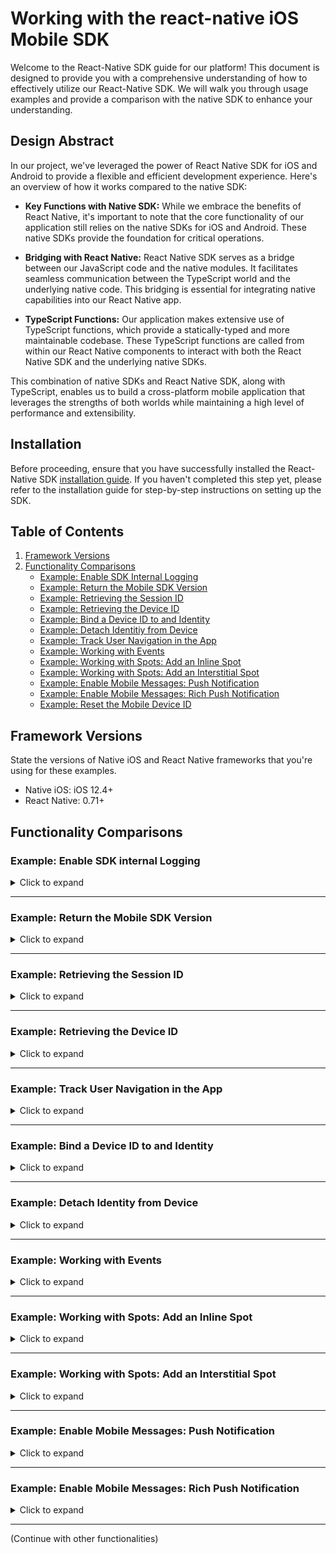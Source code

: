 # Working with the react-native iOS Mobile SDK

Welcome to the React-Native SDK guide for our platform! This document is designed to provide you with a comprehensive understanding of how to effectively utilize our React-Native SDK. We will walk you through usage examples and provide a comparison with the native SDK to enhance your understanding.

## Design Abstract
In our project, we've leveraged the power of React Native SDK for iOS and Android to provide a flexible and efficient development experience. Here's an overview of how it works compared to the native SDK:

 - **Key Functions with Native SDK:** 
While we embrace the benefits of React Native, it's important to note that the core functionality of our application still relies on the native SDKs for iOS and Android. These native SDKs provide the foundation for critical operations.

 - **Bridging with React Native:** 
React Native SDK serves as a bridge between our JavaScript code and the native modules. It facilitates seamless communication between the TypeScript world and the underlying native code. This bridging is essential for integrating native capabilities into our React Native app.

 - **TypeScript Functions:**
Our application makes extensive use of TypeScript functions, which provide a statically-typed and more maintainable codebase. These TypeScript functions are called from within our React Native components to interact with both the React Native SDK and the underlying native SDKs.

This combination of native SDKs and React Native SDK, along with TypeScript, enables us to build a cross-platform mobile application that leverages the strengths of both worlds while maintaining a high level of performance and extensibility.

## Installation

Before proceeding, ensure that you have successfully installed the React-Native SDK [installation guide](./sdk/latest/). If you haven't completed this step yet, please refer to the installation guide for step-by-step instructions on setting up the SDK.


## Table of Contents
<a name="back-to-top"></a>
1. [Framework Versions](#framework-versions)
2. [Functionality Comparisons](#functionality-comparisons)
    - [Example: Enable SDK Internal Logging](#expand-enable-sdk-internal-logging)
    - [Example: Return the Mobile SDK Version](#expand-return-the-mobile-sdk-version)
    - [Example: Retrieving the Session ID](#expand-return-session-id)
    - [Example: Retrieving the Device ID](#expand-return-device-id)
    - [Example: Bind a Device ID to and Identity](#expand-bind-a-device-id-to-and-identity)
    - [Example: Detach Identitiy from Device](#expand-detach-identitiy-from-device)
    - [Example: Track User Navigation in the App](#expand-track-user-navigation-in-the-app)
    - [Example: Working with Events](#expand-working-with-events)
    - [Example: Working with Spots: Add an Inline Spot](#expand-working-with-spots-inline)
    - [Example: Working with Spots: Add an Interstitial Spot](#enable-mobile-messages-push-notification)
    - [Example: Enable Mobile Messages: Push Notification](#enable-mobile-messages-push-notification)
    - [Example: Enable Mobile Messages: Rich Push Notification](#enable-mobile-messages-rich-push-notification)
    - [Example: Reset the Mobile Device ID](#expand-reset-the-mobile-device-id)


## Framework Versions

State the versions of Native iOS and React Native frameworks that you're using for these examples.

- Native iOS: iOS 12.4+
- React Native: 0.71+

## Functionality Comparisons

### Example: Enable SDK internal Logging
<a name="expand-enable-sdk-internal-logging"></a>
<details><summary>Click to expand</summary>
<a name="expand-enable-sdk-internal-logging"></a>
This example illustrates how to set up SAS Collector and Logger in a Native iOS application. **Note: The setup for Native iOS and React Native iOS projects is the same for this functionality.** You will need to modify your `AppDelegate.h` and `AppDelegate.m` files.

#### Step 1: Update AppDelegate.h

In your `AppDelegate.h` file, you need to import the SASCollector header. 

```objective-c
// AppDelegate.h

// ... Your existing import statements
#import <UIKit/UIKit.h>

// NEWLY ADDED: Import SASCollector
#import <SASCollector/SASCollector.h>

// ... Rest of the file
```

#### Step 2: Update AppDelegate.m

In your `AppDelegate.m` file, you will need to import two headers: `SASCollector.h` and `SASLogger.h`.

```objective-c
// AppDelegate.mm

// ... Your existing import statements
#import <UIKit/UIKit.h>

// NEWLY ADDED: Import SASCollector and SASLogger
#import <SASCollector/SASCollector.h>
#import <SASCollector/SASLogger.h>

// ... Rest of the file
```

#### Step 3: Modify didFinishLaunchingWithOptions Method

Locate the `didFinishLaunchingWithOptions:` method in your `AppDelegate.m` and add the following line to set the SAS Logger level.

```objective-c
- (BOOL)application:(UIApplication *)application didFinishLaunchingWithOptions:(NSDictionary *)launchOptions {
    // ... Existing code

    // NEWLY ADDED: Set SAS Logger level
    [SASLogger setLevel:SASLoggerLevelError];

    // ... Existing code
    return YES;
}
```

[Back to Top](#back-to-top)
</details>



---

### Example: Return the Mobile SDK Version
<a name="expand-return-the-mobile-sdk-version"></a>
<details><summary>Click to expand</summary>

This example provides guidance on how to obtain the SDK version in both native iOS using Objective-C and React Native iOS using TypeScript.

## Native iOS Objective-C

To retrieve the SDK version in native iOS using Objective-C, you can use the following method:

```objective-c
// Objective-C
+(NSString*)sdkVersion;
```

## React Native iOS TypeScript

To retrieve the SDK version in React Native using TypeScript, follow these steps:

1. Import the required modules and functions:

   ```typescript
   import React, { useState, useEffect } from 'react';
   import { View, Text, Platform } from 'react-native';
   import { getSdkVersion } from 'mobile-sdk-react-native';
   ```

2. Set up state in your component to store the SDK version:

   ```typescript
   const [sdkVersion, setSdkVersion] = useState<string>('');
   ```

3. Utilize the `useEffect` hook to fetch the SDK version and update the state:

   ```typescript
   useEffect(() => {
       getSdkVersion((version: string) => {
           setSdkVersion(version);
       });
   }, []);
   ```

4. Display the SDK version in your component's `return` statement:

   ```typescript
   return (
    <View style={{ flex: 1, justifyContent: 'center', alignItems: 'center' }}>
        <Text>{Platform.OS} SDK version: {sdkVersion}</Text>
    </View>
   );
   ```

5. As a reference, the `getSdkVersion` function is implemented in the `mobile-sdk-react-native.mm` file of our React Native SDK:

   ```objective-c
   RCT_EXPORT_METHOD(getSdkVersion:(RCTResponseSenderBlock)callback)
   {
      NSString* sdkVersion = [SASCollector sdkVersion];
      callback(@[sdkVersion]);
   }
   ```

6. Example Code: [sdkVersionExample.tsx](./docs/sdkVersionExample.tsx)

[Back to Top](#back-to-top)
</details>


---

### Example: Retrieving the Session ID
<a name="expand-return-session-id"></a>
<details><summary>Click to expand</summary>

This example provides guidance on how to obtain the session ID in both native iOS using Objective-C and React Native iOS using TypeScript.

## Native iOS Objective-C

To retrieve the session ID in native iOS using Objective-C, you can use the following method:

```objective-c
// Objective-C
NSString* sessionParamter = [SASCollector getSessionBindingParamter]; //_ci_=<device_id>*<session_id>*<heartbeat>*<timestamp>
NSString* sessionID = [[sessionParamter componentsSeparatedByString:@"="][1] componentsSeparatedByString:@"*"][1];
```

## React Native iOS TypeScript

To retrieve the Session ID in React Native using TypeScript, follow these steps:

1. Import the required modules and functions:

   ```typescript
   import React, { useState, useEffect } from 'react';
   import { View, Text } from 'react-native';
   import { getSessionID } from 'mobile-sdk-react-native';
   ```

2. Set up state in your component to store the session ID:

   ```typescript
   const [sessionID, setSessionID] = useState<string>('');
   ```

3. Utilize the `useEffect` hook to fetch the SDK version and update the state:

   ```typescript
   useEffect(() => {
       getSessionID((sessionID: string) => {
           setSessionID(sessionID);
       });
   }, []);
   ```

4. Display the session ID in your component's `return` statement:

   ```typescript
   return (
    <View style={{ flex: 1, justifyContent: 'center', alignItems: 'center' }}>
        <Text>Session ID: {sessionID}</Text>
    </View>
   );
   ```

5. As a reference, the `getSessionID` function is implemented in the `mobile-sdk-react-native.mm` file of our React Native SDK:

   ```objective-c
    RCT_EXPORT_METHOD(getSessionID:(RCTResponseSenderBlock)callback)
    {
        NSString* sessionParamter = [SASCollector getSessionBindingParamter]; //_ci_=<device_id>*<session_id>*<heartbeat>*<timestamp>
        NSString* sessionID = [[sessionParamter componentsSeparatedByString:@"="][1] componentsSeparatedByString:@"*"][1];
        callback(@[sessionID]);
    }
   ```

6. Example Code: [sessionIdExample.tsx](./docs/sessionIdExample.tsx)

[Back to Top](#back-to-top)
</details>


---

### Example: Retrieving the Device ID
<a name="expand-return-session-id"></a>
<details><summary>Click to expand</summary>

This example provides guidance on how to obtain the Device ID in both native iOS using Objective-C and React Native iOS using TypeScript.

## Native iOS Objective-C

To retrieve the Device ID in native iOS using Objective-C, you can use the following method:

```objective-c
// Objective-C
[SASCollector deviceId];
```

## React Native iOS TypeScript

To retrieve the Device ID in React Native using TypeScript, follow these steps:

1. Import the required modules and functions:

   ```typescript
   import React, { useState, useEffect } from 'react';
   import { View, Text } from 'react-native';
   import { getDeviceID } from 'mobile-sdk-react-native';
   ```

2. Set up state in your component to store the Device ID:

   ```typescript
   const [deviceID, setDeviceID] = useState<string>('');
   ```

3. Utilize the `useEffect` hook to fetch the SDK version and update the state:

   ```typescript
   useEffect(() => {
       getDeviceID((deviceID: string) => {
           setDeviceID(deviceID);
       });
   }, []);
   ```

4. Display the Device ID in your component's `return` statement:

   ```typescript
   return (
    <View style={{ flex: 1, justifyContent: 'center', alignItems: 'center' }}>
        <Text>Device ID: {deviceID}</Text>
    </View>
   );
   ```

5. As a reference, the `getDeviceID` function is implemented in the `mobile-sdk-react-native.mm` file of our React Native SDK:

   ```objective-c
    RCT_EXPORT_METHOD(getDeviceID:(RCTResponseSenderBlock)callback) {
        NSString* deviceID = [SASCollector deviceId];
        callback(@[deviceID]);
    }
   ```

6. Example Code: [deviceIdExample.tsx](./docs/deviceIdExample.tsx)

[Back to Top](#back-to-top)
</details>

---

### Example: Track User Navigation in the App
<a name="expand-track-user-navigation-in-the-app"></a>
<details><summary>Click to expand</summary>

This example illustrates the process of using the `newPage` API from the React Native SDK to track user navigation within your app.

**Using the Native iOS SDK:**

```objective-c
[SASCollector newPage:@"outdoor/fishing/livebait"];
```

**Using React Native with TypeScript:**

Follow these steps to monitor user navigation within your app:

1. Import the necessary modules and functions:

   ```typescript
   import React from 'react';
   import { newPage } from 'mobile-sdk-react-native';
   ```

2. Trigger the `newPage` API within your component's `return` statement:

   ```typescript
   return (
      newPage('outdoor/fishing/livebait');
   );
   ```

3. As a reference, the `newPage` function is implemented in the `mobile-sdk-react-native.mm` file of our React Native SDK:

   ```objective-c
   RCT_EXPORT_METHOD(newPage:(NSString*)uri)
   {
      [SASCollector newPage:uri];
   }
   ```

3. Example Code: [newPageExample.tsx](./docs/newPageExample.tsx)

[Back to Top](#back-to-top)   
</details>


---

### Example: Bind a Device ID to and Identity
<a name="expand-bind-a-device-id-to-and-identity"></a>
<details><summary>Click to expand</summary>

This example demonstrates how to use the `identity:withType:completion:` API from the React Native SDK to associate a user's identity with a device ID. This association is performed after the user signs in to your app, allowing you to uniquely identify the user. The `type` parameter specifies the type of identity (customer ID or login), while the `value` parameter holds the corresponding identifier. The supported identity types are `SASCOLLECTOR_IDENTITY_TYPE_CUSTOMER_ID` and `SASCOLLECTOR_IDENTITY_TYPE_LOGIN`, which are constants defined in `SASCollectorEvents.h`.

**Using the Native iOS SDK:**

Here's an example that uses `CUSTOMER_ID` as the identity:

```objective-c
[SASCollector
    identity:logonValue
    withType:SASCOLLECTOR_IDENTITY_TYPE_CUSTOMER_ID
    completion:^(bool completed) {
        NSLog(completed ? @"success" : @"failure");
    
        // Identity is now associated
        dispatch_async(dispatch_get_main_queue(), ^{
            // Perform tasks here that need to be on the main thread
        });
}];
```

**Using React Native with TypeScript:**

Follow these steps to retrieve the SDK version:

1. Import the required modules and functions:

   ```typescript
    import React, { useState } from 'react';
    import { View, Button, TextInput } from 'react-native';
    import { identity } from 'mobile-sdk-react-native';
   ```

2. Set up state in your component to hold the login type and user ID:

   ```typescript
    const [userId, setUserId] = React.useState<string>('');
    const loginType = 'IDENTITY_TYPE_CUSTOMER_ID';
    // const loginType = 'IDENTITY_TYPE_LOGIN_ID';
   ```

3. Create a handler function to trigger the `identity` function:

   ```typescript
   const handlePress = async () => {
    try {
        await identity(userId, loginType);
        console.log('Log-in Success');
    } catch (error) {
        console.log('Log-in Failure');
    }
   };
   ```

4. Include a button in your component's `return` statement:

   ```typescript
   return (
    <View style={{ flex: 1, justifyContent: 'center', alignItems: 'center' }}>
        <TextInput
            placeholder="Enter User ID"
            onChangeText={setUserId} // Capture and update the userId state
        />
      <Button title="Identity" onPress={handlePress} />
    </View>
   );
   ```

5. As a reference, the `identity` function is implemented in the `mobile-sdk-react-native.mm` file of our React Native SDK:

   ```objective-c
    RCT_EXPORT_METHOD(identity:(NSString*)value withType:(NSString*)type isSuccess:(RCTPromiseResolveBlock)successPromise isFailure:(RCTPromiseRejectBlock)failurePromise) {
        [SASCollector identity:value withType:type completion:^(BOOL success) {
            dispatch_async(dispatch_get_main_queue(), ^{
                if (success) {
                    successPromise([NSNumber numberWithBool:success]);
                } else {
                    failurePromise(@"Error", @"Identity failure", nil);
                }
            });

        }];
    }
   ```

6. Example Code: [identityExample.tsx](./docs/identityExample.tsx)

[Back to Top](#back-to-top)
</details>


---

### Example: Detach Identity from Device
<a name="expand-detach-identitiy-from-device"></a>
<details><summary>Click to expand</summary>

Use the `detachIdentity` method to allow users to sign out from your app. This action:

- Disconnects the device from the user's current identity, stopping personalized push notifications.
- Generates new session and focus events.
  
**Using the Native iOS SDK:**

```objective-c
+(void)detachIdentity:(void(^)(bool))completionHandler
```

You can also suspend data collection and detach identity together using `shutdownAndDetachIdentity`. To reattach the device, use the `identity` method. To resume collection, call `[SASCollector initializeCollection];`.

**Using React Native with TypeScript:**

Follow these steps to retrieve the SDK version:

1. Import the required modules and functions:

   ```typescript
   import React, { useState } from 'react';
   import { View, Button } from 'react-native';
   import { detachIdentity } from 'mobile-sdk-react-native';
   ```

2. Create a handler function to trigger the `detachIdentity` function:

   ```typescript
   const handlePress = async () => {
    try {
        await detachIdentity();
        console.log('Log-out Success');
    } catch (error) {
        console.log('Log-out Failure');
    }
   };
   ```

3. Include a button in your component's `return` statement:

   ```typescript
   return (
    <View style={{ flex: 1, justifyContent: 'center', alignItems: 'center' }}>
      <Button title="Detach Identity" onPress={handlePress} />
    </View>
   );
   ```

4. As a reference, the `detachIdentity` function is implemented in the `mobile-sdk-react-native.mm` file of our React Native SDK:

   ```objective-c
    RCT_EXPORT_METHOD(detachIdentity:(RCTPromiseResolveBlock)successPromise isFailure:(RCTPromiseRejectBlock)failurePromise) {
        [SASCollector detachIdentity:^(BOOL success) {
            dispatch_async(dispatch_get_main_queue(), ^{
                if (success) {
                    successPromise([NSNumber numberWithBool:success]);
                } else {
                    failurePromise(@"Error", @"Identity detachh failure", [NSError new]);
                }
            });

        }];
    }
   ```
5. Example Code: [detachIdentityExample.tsx](./docs/detachIdentityExample.tsx)

[Back to Top](#back-to-top)
</details>


---

### Example: Working with Events
<a name="expand-working-with-events"></a>
<details><summary>Click to expand</summary>

When working with events, utilize the `addAppEvent` API to send customized event data to the mobile SDK. This API involves:

- An event identifier (mobile event key) that aligns with your SAS Customer Intelligence 360 configuration.
- Optional metadata in the form of name-value pairs within a dictionary.

**Using the Native iOS SDK:**

To send events in native iOS, use the following method:

```objective-c
+(void)addAppEvent:(NSString*)eventName data:(NSDictionary *)data;
```

Example usage:

```objective-c
[SASCollector addAppEvent:@"myEventId"
      data:@{@"myAttributeName":@"myAttributeValue"}];
```

You can omit metadata using:

```objective-c
[SASCollector addAppEvent:@"myEvent" data:nil];
```

**Using React Native with TypeScript:**

Follow these steps:

1. Import necessary modules and functions:

   ```typescript
   import React, { useState } from 'react';
   import { View, TextInput, Button } from 'react-native';
   import { addAppEvent } from 'mobile-sdk-react-native';
   ```

2. Set up state to hold custom event data:

   ```typescript
   const [customEventKey, setCustomEventKey] = React.useState<string>('');
   ```

3. Include a TextInput and Button to submit `addAppEvent`:

   ```typescript
   return (
     <View style={{ flex: 1, justifyContent: 'center', alignItems: 'center' }}>
        <TextInput
            placeholder="Submit Custom Event"
            onChangeText={setCustomEventKey} // Capture and update the CustomEventKey state
        />
       <Button title="Submit Custom Event" onPress={
           () => {
               addAppEvent(customEventKey, null);
            }
        } />
     </View>
   );
   ```

5. As a reference, the `addAppEvent` function is implemented in the `mobile-sdk-react-native.mm` file of our React Native SDK:

   ```objective-c
    RCT_EXPORT_METHOD(addAppEvent: (NSString*)eventKey data:(NSDictionary*)data){
        [SASCollector addAppEvent:eventKey data:data];
    }
   ```

6. Example Code: [addAppEventExample.tsx](./docs/addAppEventExample.tsx)

[Back to Top](#back-to-top)
</details>


---
### Example: Working with Spots: Add an Inline Spot
<a name="expand-working-with-spots-inline"></a>
<details><summary>Click to expand</summary>

When define `Inline` spot in a React Native project, there's no need to define the view within the app's ViewController. This aspect is seamlessly managed by pre-built functions available in our React Native SDK, located in `ios\views`, `src\InlineAdView.tsx`, `Constants.m`. 

For better comparison, the corresponding example in our native iOS SDK uses UIKit with Objective-C.

**Using the Native iOS SDK:**

To define spot in native iOS via UIKit, use the following method:

1. in .h file, import UIKit and SASCollector and conform SASIA_AdDelegate protocol in the ViewContorller
    ```objective-c
    #import <UIKit/UIKit.h>
    #import <SASCollector/SASCollector.h>
    @interface ViewController : UIViewController <SASIA_AdDelegate>
    @end
    ```

2. in .m file, with the viewDidLoad method
    - initialize SASCollectorUIAdView, 
    - define SpotID
    - add to View and load the Spot:
    ```objective-c
    SASCollectorUIAdView *myAd1 = [[SASCollectorUIAdView alloc] initWithFrame:CGRectMake(25, 25, 400, 300)];

    myAd1.delegate = self; 
    myAd1.spotID = @"snzrle_native_spot";
    
    [self.view addSubview:myAd1];
    [myAd1 load];
    ```

**Using React Native with TypeScript:**

Follow these steps:

1. Import necessary modules and functions:

   ```typescript
   import React, { useEffect } from 'react';
   import { View, NativeEventEmitter } from 'react-native';
   import { InlineAdView, AdDelegateEvent, Constants } from 'mobile-sdk-react-native';
   ```

2. Set up iOS messaging event that handle by NativeEventEmitter:

   ```typescript
   let iOSMessagingEvent: NativeEventEmitter;
    if (Platform.OS === 'ios') {
      iOSMessagingEvent = new NativeEventEmitter(AdDelegateEvent);
    }
   ```

3. Utilize the `useEffect` to listen `Inline Ad view is loaded` or `returned default content` (optional):
   ```typescript
    useEffect(() => {
      if (Platform.OS === 'ios') {
        const adLoadedListener = iOSMessagingEvent.addListener(Constants.AD_LOADED, (event: Event) => {
          if (event === Constants.TYPE_INLINE_AD) {
            console.log('Inline Ad view is loaded.');
          }
        });

        const adDefaultLoadedListener = iOSMessagingEvent.addListener(Constants.AD_DEFAULT_LOADED, (event: Event) => {
          if (event === Constants.TYPE_INLINE_AD) {
            console.log('Inline Ad view returned default content.');
          }
        });

        return () => {
          adLoadedListener.remove();
          adDefaultLoadedListener.remove();
        };
      }
    }, []);
    ```
4. Include a `spotId` in `InlineAdView` for display content:

   ```typescript
   return (
     <View style={{ flex: 1, justifyContent: 'center', alignItems: 'center' }}>
        <InlineAdView
            spotId="snzrle_app_spot" //the mobile spot id defined in your tenant
            style={{ height: 250, width:300, margin: 25}}
        />
     </View>
   );
   ```

5. As a reference, working with the InlineAdView spot involves three components:

   - Bridging: 
      - ios/[views/InlineAdViewManager.m](./docs/views/InlineAdViewManager.m)
      - ios/[views/InlineAdView.m](./docs/views/InlineAdView.m)
   - Managing events:
      - ios/[views/AdDeledgateEvent.m](./docs/views/AdDelegateEvent.m)
      - ios/[Constants.m](./docs/Constants.m)
   - UIManager:
      - src/[views/InlineAdView.tsx](./docs/views/InlineAdView.tsx) 

6. Example Code: [addInlineAdViewExample.tsx](./docs/addInlineAdViewExample.tsx)

[Back to Top](#back-to-top)
</details>

---
### Example: Working with Spots: Add an Interstitial Spot
<a name="expand-working-with-spots-interstitials"></a>
<details><summary>Click to expand</summary>


When utilizing the `Interstitial` spot in a React Native project, it should be initilized during the screen display and similar to Inline Spot which require the spotID.

**Using the Native iOS SDK:**

To define spot in native iOS, use the following method:

1. Initial the interstitial ad spot on screen load:
    ```objective-c
    self.interstitialAd = [[SASCollectorInterstitialAd alloc] init];
    ```

2. define the interstitial spot with spotID:
    ```objective-c
    self.interstitialAd.spotID = @"MySpotID";
    self.MyInterstitialAd1.delegate = self;
    [self.MyInterstitialAd1 load];
    ```

**Using React Native with TypeScript:**

Follow these steps:

1. Import necessary modules and functions:

   ```typescript
   import React, { useEffect } from 'react';
   import { View, NativeEventEmitter } from 'react-native';
   import { InterstitialAdView, AdDelegateEvent, Constants } from 'mobile-sdk-react-native';
   ```

2. Set up iOS messaging event that handle by NativeEventEmitter:

   ```typescript
   let iOSMessagingEvent: NativeEventEmitter;
    if (Platform.OS === 'ios') {
      iOSMessagingEvent = new NativeEventEmitter(AdDelegateEvent);
    }
   ```

3. Utilize the `useEffect` to listen `Interstitial Ad view is loaded` or `returned default content` (optional):
   ```typescript
    useEffect(() => {
      if (Platform.OS === 'ios') {
        const adLoadedListener = iOSMessagingEvent.addListener(Constants.AD_LOADED, (event: Event) => {
          if (event === Constants.TYPE_INTERSTITIAL_AD) {
            console.log('Interstitial Ad view is loaded.');
          }
        });

        const adDefaultLoadedListener = iOSMessagingEvent.addListener(Constants.AD_DEFAULT_LOADED, (event: Event) => {
          if (event === Constants.TYPE_INTERSTITIAL_AD) {
            console.log('Interstitial Ad view returned default content.');
          }
        });

        return () => {
          adLoadedListener.remove();
          adDefaultLoadedListener.remove();
        };
      }
    }, []);
    ```
4. Include a `spotId` in `InterstitialAdView` for display content:

   ```typescript
   return (
     <View style={{ flex: 1, justifyContent: 'center', alignItems: 'center' }}>
        <InterstitialAdView
            spotId="snzrle_app_interstitial" //the mobile spot id defined in your tenant
        />
        <Text>Page to load Interstitial Spot.</Text>
     </View>
   );
   ```

5. As a reference, working with the InterstitialAdView spot involves three components:

   - Bridging: 
      - ios/[views/InterstitialAdViewController.m](./docs/views/InterstitialAdViewController.m)
      - ios/[views/InterstitialAdViewManager.m](./docs/views/InterstitialAdViewManager.m)
      - ios/[views/InterstitialAdView.m](./docs/views/InterstitialAdView.m)
   - Managing events:
      - ios/[views/AdDeledgateEvent.m](./docs/views/AdDelegateEvent.m)
      - ios/[Constants.m](./docs/Constants.m)
   - UIManager:
      - src/[views/InterstitialAdView.tsx](./docs/views/InterstitialAdView.tsx) 

6. Example Code: [addInterstitialAdViewExample.tsx](./docs/addInterstitialAdViewExample.tsx)

[Back to Top](#back-to-top)
</details>

---
### Example: Enable Mobile Messages: Push Notification
<a name="enable-mobile-messages-push-notification"></a>
<details><summary>Click to expand</summary>

## Prerequisites
- Generate APNS authentication key
- Set up Push Notification and Background capability in XCode


## Enable iOS application with Push Notification via SAS SDK

### AppDelegate.h Configuration

Replace the content in `AppDelegate.h` with the following code:

   ```objective-c
   #import <React/RCTBridgeDelegate.h>
   #import <UIKit/UIKit.h>
   #import <UserNotifications/UserNotifications.h>
   #import <React/RCTBridge.h>
   #import <React/RCTEventDispatcher.h>
   #import <SASCollector/SASCollector.h>

   @interface AppDelegate : UIResponder <UIApplicationDelegate, UNUserNotificationCenterDelegate, RCTBridgeDelegate, SASMobileMessagingDelegate2>
   @property (nonatomic, strong) UIWindow *window;
   @end
   ```

### AppDelegate.m Configuration

1. **Add Imports**

   Add these imports for SAS CI360 SDK:

   ```objective-c
   #import <SASCollector/SASCollector.h>
   #import <SASCollector/SASLogger.h>
   #import <mobile-sdk-react-native/SASMobileMessagingEvent.h>
   ```

2. **Initialize Logger and Request Authorization**

   In the `didFinishLaunchingWithOptions` method, add `currentNotificationCenter` with Authorization code for asking permission to use Push Notificaiton in user's iPhone:

   ```objective-c
   [SASLogger setLevel:SASLoggerLevelAll];

   if (@available(iOS 10.0, *)) {
      UNUserNotificationCenter.currentNotificationCenter.delegate = self;
      [UNUserNotificationCenter.currentNotificationCenter requestAuthorizationWithOptions:(UNAuthorizationOptionSound | UNAuthorizationOptionAlert | UNAuthorizationOptionBadge) completionHandler:^(BOOL granted, NSError * _Nullable error) {
         if (error != nil) {
            [SASLogger error:error.localizedDescription];
            return;
         }
         dispatch_async(dispatch_get_main_queue(), ^{
            [application registerForRemoteNotifications];
         });
      }];
   }

   [SASCollector setMobileMessagingDelegate2:self];
   ```

3. **Register for Remote Notifications**

   Add the `didRegisterForRemoteNotificationsWithDeviceToken` and `didReceiveRemoteNotification` methods to the application with SASCollector function, for register device token and push notification handler:

   ```objective-c
   -(void)application:(UIApplication *)application didRegisterForRemoteNotificationsWithDeviceToken:(NSData *)deviceToken {
      [SASCollector registerForMobileMessages:deviceToken completionHandler:^{
         [SASLogger info:@"Registering for remote notifications is successful"];
      } failureHandler:^{
         [SASLogger info:@"Registering for remote notifications failed"];
      }];
   }

   -(void)application:(UIApplication *)application didReceiveRemoteNotification:(NSDictionary *)userInfo fetchCompletionHandler:(void (^)(UIBackgroundFetchResult))completionHandler {
      [SASCollector handleMobileMessage:userInfo withApplication:application];
      completionHandler(UIBackgroundFetchResultNoData);
   }
   ```

4. **Handle Notification Response**

   Add `didReceiveNotificationResponse` method:

   ```objective-c
   -(void)userNotificationCenter:(UNUserNotificationCenter *)center didReceiveNotificationResponse:(UNNotificationResponse *)response withCompletionHandler:(void (^)())completionHandler {
      [SASCollector handleMobileMessage:response.notification.request.content.userInfo withApplication:UIApplication.sharedApplication];
      completionHandler();
   }
   ```

5. **Add support functions for SAS**

   To handle Push Notification Action Link:
   ```objective-c
   -(NSDictionary*)getActionLinkFromMobileMessage:
      (NSDictionary *)notificationInfo {
         if (notificationInfo == nil) {
            return nil;
         }
         NSDictionary *aps = notificationInfo[@"aps"];
         NSDictionary *mobileMessageDictionary =
         aps[@"MobileMessage"];

         if (mobileMessageDictionary == nil) {
            return nil;
         }
         if (![mobileMessageDictionary[@"template"]
            isEqualToString:@"creative.pushNotification"]) {
            return nil;
      }
      NSArray *actions = mobileMessageDictionary[@"actions"];
      NSString *link = actions[0][@"link"];
      if (link == nil) {
         return nil;
      }
      return @{@"notificationWithLink": link};
   }
   ```

   To handle the user action when Push Notification / In-App Message received:
   ```objective-c
   #pragma mark SASMobileMessagingDelegate2
   -(void)actionWithLink:(NSString * _Nonnull)link
   type:(SASMobileMessageType)type {
   NSMutableString* msgType = [NSMutableString
      stringWithString:@""];
   if (type == SASMobileMessageTypePushNotification) {
      msgType = [NSMutableString
         stringWithString:@"PushNotification"];
   } else if (type == SASMobileMessageTypeInAppMessage) {
      msgType = [NSMutableString
         stringWithString:@"InAppMsg"];
   }
   NSDictionary *args = @{@"type": msgType,
   @"link": link};
   [SASMobileMessagingEvent
      emitMessageOpenedWithPayload:args];
   }
   -(void)messageDismissed {
   [SASMobileMessagingEvent emitMessageDismissed];
   }
   ```

6. **To enable Rich Push Notification**

   Please refer to the [Enable Mobile Messages: Rich Push Notification](#enable-mobile-messages-rich-push-notification) section.


7. **Enable Push Notification in React Native App**
    After apply iOS configuration via XCode, we can now able to add React Native

   ### Step 1: Import Required Modules
   ```typescript
   import { NativeEventEmitter, DeviceEventEmitter, Platform } from 'react-native';
   ```

   ### Step 2: Initialize Mobile Messaging Event for iOS
   ```typescript
   let iOSMessagingEvent;
   if (SASMobileMessagingEvent != null) {
   iOSMessagingEvent = new NativeEventEmitter(SASMobileMessagingEvent);
   }
   ```

   ### Step 3: Add Event Listeners
   Add the following code to ensure that event listeners are in place to handle both push notifications and in-app messages.
   ```typescript
   React.useEffect(() => {
   if (Platform.OS === 'ios') {
      iOSMessagingEvent.addListener(Constants.MESSAGE_OPENED, (data) => {
         console.log('data: ' + data);
         console.log('message type: ' + data.type + ' link is: ' + data.link);
         const msg = (data.type === 'InAppMsg' ? 'User got in-app msg with link:' + data.link : 'User got push notification with link:' + data.link);
      });

      iOSMessagingEvent.addListener(Constants.MESSAGE_DISMISSED, () => {
         console.log('User dismissed message');
      });
   }
   }, []);
   ```

   ### Step 4: Cleanup
   Make sure to remove all listeners when the component unmounts.
   ```typescript
   return () => {
      DeviceEventEmitter.removeAllListeners();
      if (SASMobileMessagingEvent) {
         iOSMessagingEvent.removeAllListeners(SASMobileMessagingEvent);
      }
   };
   ```

[Back to Top](#back-to-top)
</details>

---
### Example: Enable Mobile Messages: Rich Push Notification
<a name="enable-mobile-messages-rich-push-notification"></a>
<details><summary>Click to expand</summary>

### Step 1: Create Notification Service Extension

   1. Open your project in Xcode.
   2. Go to `File` -> `New` -> `Target`.
   3. Choose `Notification Service Extension` and click `Next`.
   4. Enter the name for your new target and click `Finish`.
 

### Step 2: Update NotificationService.m

   After the target is created, two new files are added: `NotificationService.h` and `NotificationService.m`. Replace the `didReceiveNotificationRequest` method in `NotificationService.m` with the following code:

   ```objective-c
   -(void)didReceiveNotificationRequest:(UNNotificationRequest
      *)request withContentHandler:(void
      (^)(UNNotificationContent * _Nonnull))contentHandler {
         self.contentHandler = contentHandler;
         self.bestAttemptContent = [request.content mutableCopy];
         NSDictionary *notificationData =
         (NSDictionary*)request.content.userInfo[@"data"];
         if (notificationData == nil) {
            return;
         }
         NSString *urlStr = (NSString*)[notificationData
         objectForKey:@"attachment-url"];
         if (urlStr == nil) {
            return;
         }
         NSURL *fileUrl = [NSURL URLWithString:urlStr];
         if (fileUrl == nil) {
            return;
         }
         NSURLSessionDownloadTask *downloadTask =
         [NSURLSession.sharedSession
            downloadTaskWithURL:fileUrl
            completionHandler:^(NSURL * _Nullable location,
                  NSURLResponse * _Nullable response,
                  NSError * _Nullable error) {
                  if (location != nil && error == nil) {
                     NSString *tempDir = NSTemporaryDirectory();
                     NSString *suggestedName = [response
                     suggestedFilename];
                     if (suggestedName != nil) {
                        NSString *fileName = [NSString
                           stringWithFormat:@"file://%@%@", tempDir, suggestedName];
                        NSString *tempFileName = [fileName
                           stringByReplacingOccurrencesOfString:@" " withString:@"_"];
                        NSURL *tempUrl = [NSURL
                           URLWithString:tempFileName];
                        NSError *removeFileError;

                        if ([NSFileManager.defaultManager
                           fileExistsAtPath:tempUrl.path] &&
                           [NSFileManager.defaultManager
                              isDeletableFileAtPath:tempUrl.path]) {
                              [NSFileManager.defaultManager
                              removeItemAtPath:tempUrl.path error:&removeFileError];
                     }
                     if (removeFileError != nil) return;

                     NSError *moveFileError;
                     [NSFileManager.defaultManager
                     moveItemAtURL:location toURL:tempUrl error:&moveFileError];
                     if (moveFileError != nil) return;

                     NSError *attachmentError;
                     UNNotificationAttachment *attachment =
                     [UNNotificationAttachment
                     attachmentWithIdentifier:@"ci360content" URL:tempUrl
                     options:nil error:&attachmentError];
                     self.bestAttemptContent.attachments =
                     @[attachment];
                     if (attachmentError != nil) return;
                  }
            }
            self.contentHandler(self.bestAttemptContent);
         }];
         [downloadTask resume];
      }
   ```

   This will enable rich push notifications for your iOS React Native application. The guide now includes the configuration for `AppDelegate.h`, `AppDelegate.m`, and rich push notifications.

[Back to Top](#back-to-top)
</details>

---
(Continue with other functionalities)
